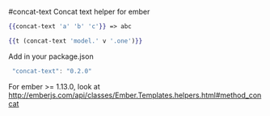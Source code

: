 #concat-text
 Concat text helper for ember
 
 ```hbs
 {{concat-text 'a' 'b' 'c'}} => abc
 
 {{t (concat-text 'model.' v '.one')}}
 ```
 
 Add in your package.json
 
 ```javascript
  "concat-text": "0.2.0"
 ```
 
 For ember >= 1.13.0, look at http://emberjs.com/api/classes/Ember.Templates.helpers.html#method_concat

